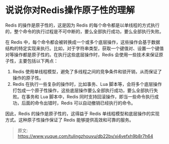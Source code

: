 # 说说你对Redis操作原子性的理解

Redis 的操作是原子性的，这是因为 Redis 的每个命令都是以单线程的方式执行的，整个命令的执行过程是不可中断的，要么全部执行成功，要么全部执行失败。

在 Redis 中，每个命令都会被转换成一个或多个底层操作，这些操作会基于数据结构的特定实现来执行。比如，对于字符串类型，获取一个键值对、设置一个键值对等操作都是原子性的。在执行这些底层操作时，Redis 会使用一些技术来保证原子性，主要包括以下两点：

1. Redis 使用单线程模型，避免了多线程之间的竞争条件和锁开销，从而保证了操作的原子性。
2. Redis 在执行一些复杂的操作时，比如事务、Lua 脚本等，会将多个底层操作打包成一个原子性操作，这些底层操作要么全部执行成功，要么全部执行失败。在事务和 Lua 脚本中，Redis 同时支持回滚操作，即当一些命令执行成功，后面的命令出错时，Redis 可以自动撤销已经执行的命令。

因此，Redis 的操作是原子性的，这得益于 Redis 单线程模型和底层操作的实现方式。这种原子性操作保证了 Redis 能够提供高效和可靠的服务。



> 原文: <https://www.yuque.com/tulingzhouyu/db22bv/xi4vefxh9b8r7h64>